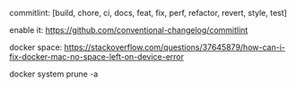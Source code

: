 commitlint: [build, chore, ci, docs, feat, fix, perf, refactor, revert, style, test]

enable it:
https://github.com/conventional-changelog/commitlint

docker space:
https://stackoverflow.com/questions/37645879/how-can-i-fix-docker-mac-no-space-left-on-device-error

docker system prune -a